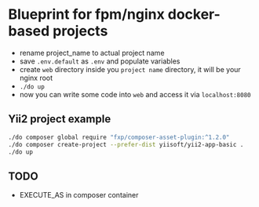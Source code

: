 # Blueprint for fpm/nginx docker-based projects

* rename project_name to actual project name
* save `.env.default` as `.env` and populate variables
* create `web` directory inside you `project name` directory, it will be your nginx root
* `./do up`
* now you can write some code into `web` and access it via `localhost:8080`

## Yii2 project example

```bash
./do composer global require "fxp/composer-asset-plugin:^1.2.0"
./do composer create-project --prefer-dist yiisoft/yii2-app-basic .
./do up
```

## TODO

* EXECUTE_AS in composer container